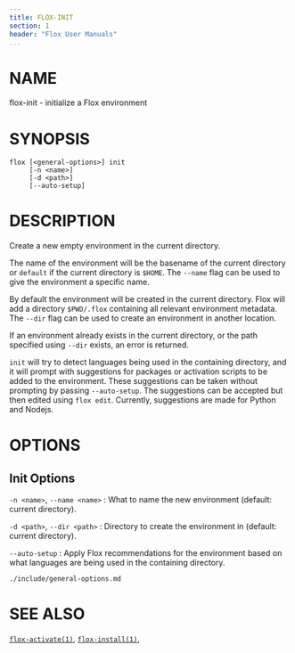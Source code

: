 ```yaml
---
title: FLOX-INIT
section: 1
header: "Flox User Manuals"
...
```



# NAME

flox-init - initialize a Flox environment

# SYNOPSIS

```
flox [<general-options>] init
     [-n <name>]
     [-d <path>]
     [--auto-setup]
```

# DESCRIPTION

Create a new empty environment in the current directory.

The name of the environment will be the basename of the current directory
or `default` if the current directory is `$HOME`.
The `--name` flag can be used to give the environment a specific name.

By default the environment will be created in the current directory.
Flox will add a directory `$PWD/.flox` containing all relevant environment
metadata.
The `--dir` flag can be used to create an environment in another location.

If an environment already exists in the current directory,
or the path specified using `--dir` exists,
an error is returned.

`init` will try to detect languages being used in the containing directory,
and it will prompt with suggestions for packages or activation scripts to be
added to the environment.
These suggestions can be taken without prompting by passing `--auto-setup`.
The suggestions can be accepted but then edited using `flox edit`.
Currently, suggestions are made for Python and Nodejs.

# OPTIONS

## Init Options

`-n <name>`, `--name <name>`
:   What to name the new environment (default: current directory).

`-d <path>`, `--dir <path>`
:   Directory to create the environment in (default: current directory).

`--auto-setup`
:   Apply Flox recommendations for the environment based on what languages are
    being used in the containing directory.

```{.include}
./include/general-options.md
```

# SEE ALSO
[`flox-activate(1)`](./flox-activate.md),
[`flox-install(1)`](./flox-install.md),

